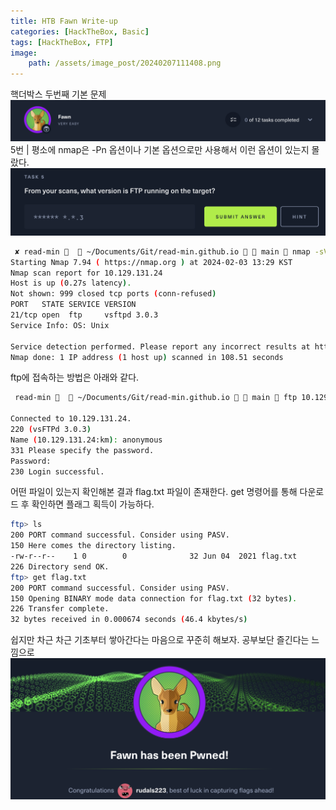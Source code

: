 ```yaml
---
title: HTB Fawn Write-up
categories: [HackTheBox, Basic]
tags: [HackTheBox, FTP]
image:
    path: /assets/image_post/20240207111408.png
---
```

핵더박스 두번째 기본 문제
![](../assets/image_post/20240203132223.png)
5번 | 평소에 nmap은 -Pn 옵션이나 기본 옵션으로만 사용해서 이런 옵션이 있는지 몰랐다.
![](../assets/image_post/20240203132929.png)
``` bash
 ✘ read-min 🍻   ~/Documents/Git/read-min.github.io   main  nmap -sV 10.129.131.24
Starting Nmap 7.94 ( https://nmap.org ) at 2024-02-03 13:29 KST
Nmap scan report for 10.129.131.24
Host is up (0.27s latency).
Not shown: 999 closed tcp ports (conn-refused)
PORT   STATE SERVICE VERSION
21/tcp open  ftp     vsftpd 3.0.3
Service Info: OS: Unix

Service detection performed. Please report any incorrect results at https://nmap.org/submit/ .
Nmap done: 1 IP address (1 host up) scanned in 108.51 seconds
```

ftp에 접속하는 방법은 아래와 같다.
``` bash
 read-min 🍻   ~/Documents/Git/read-min.github.io   main  ftp 10.129.131.24

Connected to 10.129.131.24.
220 (vsFTPd 3.0.3)
Name (10.129.131.24:km): anonymous
331 Please specify the password.
Password:
230 Login successful.
```
어떤 파일이 있는지 확인해본 결과 flag.txt 파일이 존재한다. get 명령어를 통해 다운로드 후 확인하면 플래그 획득이 가능하다.
``` bash
ftp> ls
200 PORT command successful. Consider using PASV.
150 Here comes the directory listing.
-rw-r--r--    1 0        0              32 Jun 04  2021 flag.txt
226 Directory send OK.
ftp> get flag.txt
200 PORT command successful. Consider using PASV.
150 Opening BINARY mode data connection for flag.txt (32 bytes).
226 Transfer complete.
32 bytes received in 0.000674 seconds (46.4 kbytes/s)
```
쉽지만 차근 차근 기초부터 쌓아간다는 마음으로 꾸준히 해보자. 공부보단 즐긴다는 느낌으로
![](../assets/image_post/20240203134342.png)